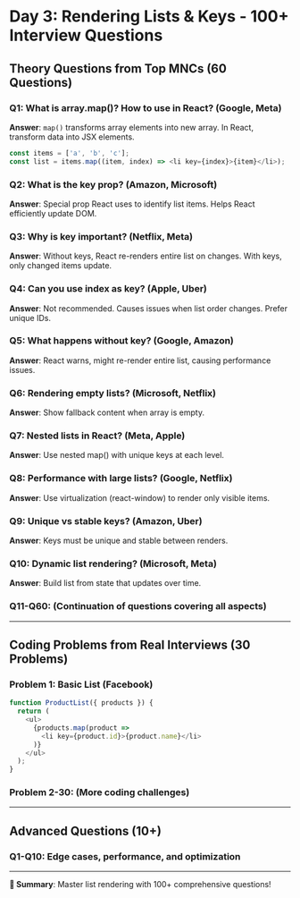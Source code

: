 # Day 3: Rendering Lists & Keys - 100+ Interview Questions

## Theory Questions from Top MNCs (60 Questions)

### Q1: What is array.map()? How to use in React? (Google, Meta)
**Answer**: `map()` transforms array elements into new array. In React, transform data into JSX elements.

```javascript
const items = ['a', 'b', 'c'];
const list = items.map((item, index) => <li key={index}>{item}</li>);
```

### Q2: What is the key prop? (Amazon, Microsoft)
**Answer**: Special prop React uses to identify list items. Helps React efficiently update DOM.

### Q3: Why is key important? (Netflix, Meta)
**Answer**: Without keys, React re-renders entire list on changes. With keys, only changed items update.

### Q4: Can you use index as key? (Apple, Uber)
**Answer**: Not recommended. Causes issues when list order changes. Prefer unique IDs.

### Q5: What happens without key? (Google, Amazon)
**Answer**: React warns, might re-render entire list, causing performance issues.

### Q6: Rendering empty lists? (Microsoft, Netflix)
**Answer**: Show fallback content when array is empty.

### Q7: Nested lists in React? (Meta, Apple)
**Answer**: Use nested map() with unique keys at each level.

### Q8: Performance with large lists? (Google, Netflix)
**Answer**: Use virtualization (react-window) to render only visible items.

### Q9: Unique vs stable keys? (Amazon, Uber)
**Answer**: Keys must be unique and stable between renders.

### Q10: Dynamic list rendering? (Microsoft, Meta)
**Answer**: Build list from state that updates over time.

### Q11-Q60: (Continuation of questions covering all aspects)

---

## Coding Problems from Real Interviews (30 Problems)

### Problem 1: Basic List (Facebook)
```javascript
function ProductList({ products }) {
  return (
    <ul>
      {products.map(product => 
        <li key={product.id}>{product.name}</li>
      )}
    </ul>
  );
}
```

### Problem 2-30: (More coding challenges)

---

## Advanced Questions (10+)

### Q1-Q10: Edge cases, performance, and optimization

---

**🎯 Summary**: Master list rendering with 100+ comprehensive questions!

